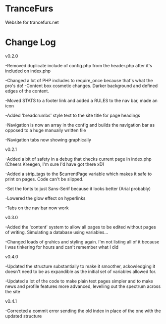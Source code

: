 TranceFurs
==========

Website for trancefurs.net

Change Log
==========
v0.2.0

-Removed duplicate include of config.php from the header.php after it's included on index.php

-Changed a lot of PHP includes to require_once because that's what the pro's do!
-Content box cosmetic changes. Darker background and defined edges of the content.

-Moved STATS to a footer link and added a RULES to the nav bar, made an icon

-Added 'breadcrumbs' style text to the site title for page headings

-Navigation is now an array in the config and builds the navigation bar as opposed to a huge manually written file

-Navigation tabs now showing graphically



v0.2.1

-Added a bit of safety in a debug that checks current page in index.php (Cheers Kreegen, I'm sure I'd have got there xD)

-Added a strip_tags to the $currentPage variable which makes it safe to print on pages. Code can't be slipped.

-Set the fonts to just Sans-Serif because it looks better (Arial probably)

-Lowered the glow effect on hyperlinks

-Tabs on the nav bar now work



v0.3.0

-Added the 'content' system to allow all pages to be edited without pages of writing. Simulating a database using variables...

-Changed loads of grahics and styling again. I'm not listing all of it because I was tinkering for hours and can't remember what I did

v0.4.0

-Updated the structure substantially to make it smoother, ackowledging it doesn't need to be as expandible as the initial set of variables allowed for.

-Updated a lot of the code to make plain text pages simpler and to make news and profile features more advanced, levelling out the spectrum across the site

v0.4.1

-Corrected a commit error sending the old index in place of the one with the updated structure

